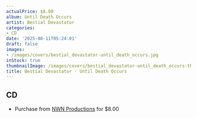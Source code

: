 ```yaml
---
actualPrice: $8.00
album: Until Death Occurs
artist: Bestial Devastator
categories:
- CD
date: '2025-08-11T05:24:01'
draft: false
images:
- /images/covers/bestial_devastator-until_death_occurs.jpg
inStock: true
thumbnailImage: /images/covers/bestial_devastator-until_death_occurs-thumb.jpg
title: Bestial Devastator - Until Death Occurs
---
```


## CD
* Purchase from [NWN Productions](http://shop.nwnprod.com/index.php?route=product/product&path=93&product_id=4485&sort=pd.name&order=ASC) for $8.00

